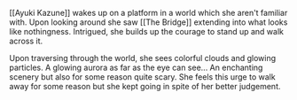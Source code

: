 [[Ayuki Kazune]] wakes up on a platform in a world which she aren't familiar with.
Upon looking around she saw [[The Bridge]] extending into what looks like nothingness.
Intrigued, she builds up the courage to stand up and walk across it.

Upon traversing through the world, she sees colorful clouds and glowing particles.
A glowing aurora as far as the eye can see...
An enchanting scenery but also for some reason quite scary.
She feels this urge to walk away for some reason but she kept going in spite of her better judgement.